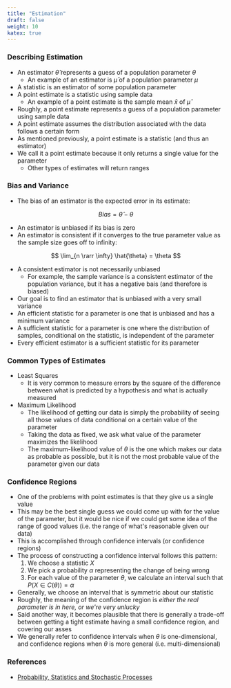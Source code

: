 ```yaml
---
title: "Estimation"
draft: false
weight: 10
katex: true
---
```


### Describing Estimation
- An estimator $\hat{\theta}$ represents a guess of a population parameter $\theta$
	- An example of an estimator is $\hat{\mu}$ of a population parameter $\mu$
- A statistic is an estimator of some population parameter
- A point estimate is a statistic using sample data
	- An example of a point estimate is the sample mean $\bar{x}$ of $\hat{\mu}$
- Roughly, a point estimate represents a guess of a population parameter using sample data
- A point estimate assumes the distribution associated with the data follows a certain form
- As mentioned previously, a point estimate is a statistic (and thus an estimator)
- We call it a point estimate because it only returns a single value for the parameter
	- Other types of estimates will return ranges

### Bias and Variance
- The bias of an estimator is the expected error in its estimate:

$$
Bias = \hat{\theta} - \theta
$$

- An estimator is unbiased if its bias is zero
- An estimator is consistent if it converges to the true parameter value as the sample size goes off to infinity:

$$
\lim_{n \rarr \infty} \hat{\theta} = \theta
$$

- A consistent estimator is not necessarily unbiased
	- For example, the sample variance is a consistent estimator of the population variance, but it has a negative bais (and therefore is biased)
- Our goal is to find an estimator that is unbiased with a very small variance
- An efficient statistic for a parameter is one that is unbiased and has a minimum variance
- A sufficient statistic for a parameter is one where the distribution of samples, conditional on the statistic, is independent of the parameter
- Every efficient estimator is a sufficient statistic for its parameter

### Common Types of Estimates
- Least Squares
	- It is very common to measure errors by the square of the difference between what is predicted by a hypothesis and what is actually measured
- Maximum Likelihood
	- The likelihood of getting our data is simply the probability of seeing all those values of data conditional on a certain value of the parameter
	- Taking the data as fixed, we ask what value of the parameter maximizes the likelihood
	- The maximum-likelihood value of $\theta$ is the one which makes our data as probable as possible, but it is not the most probable value of the parameter given our data

### Confidence Regions
- One of the problems with point estimates is that they give us a single value
- This may be the best single guess we could come up with for the value of the parameter, but it would be nice if we could get some idea of the range of good values (i.e. the range of what's reasonable given our data)
- This is accomplished through confidence intervals (or confidence regions)
- The process of constructing a confidence interval follows this pattern:
	1. We choose a statistic $X$
	2. We pick a probability $\alpha$ representing the change of being wrong
	3. For each value of the parameter $\theta$,  we calculate an interval such that $P(X \in C(\theta)) = \alpha$
- Generally, we choose an interval that is symmetric about our statistic
- Roughly, the meaning of the confidence region is *either the real parameter is in here, or we're very unlucky*
- Said another way, it becomes plausible that there is generally a trade-off between getting a tight estimate having a small confidence region, and covering our asses
- We generally refer to confidence intervals when $\theta$ is one-dimensional, and confidence regions when $\theta$ is more general (i.e. multi-dimensional)

### References
- [Probability, Statistics and Stochastic Processes](http://bactra.org/prob-notes/srl.pdf)
